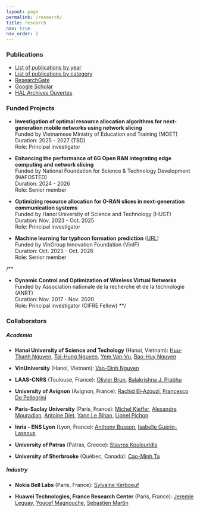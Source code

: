 ```yaml
---
layout: page
permalink: /research/
title: research
nav: true
nav_order: 2
---
```


### Publications
* [List of publications by year](https://luuquangtrung.github.io/publications-by-year/)
* [List of publications by category](https://luuquangtrung.github.io/publications-by-category/)
* [ResearchGate](https://www.researchgate.net/profile/Quang_Trung_Luu)
* [Google Scholar](https://scholar.google.fr/citations?user=GqQcLAIAAAAJ&hl=fr)
* [HAL Archives Ouvertes](https://cv.archives-ouvertes.fr/quang-trung-luu)

  
### Funded Projects
* **Investigation of optimal resource allocation algorithms for next-generation mobile networks using network slicing**\
  Funded by Vietnamese Ministry of Education and Training (MOET)\
  Duration: 2025 - 2027 (TBD)\
  Role: Principal investigator
  
* **Enhancing the performance of 6G Open RAN integrating edge computing and network slicing**\
  Funded by National Foundation for Science & Technology Development (NAFOSTED)\
  Duration: 2024 - 2026\
  Role: Senior member

* **Optimizing resource allocation for O-RAN slices in next-generation communication systems**\
  Funded by Hanoi University of Science and Technology (HUST)\
  Duration: Nov. 2023 - Oct. 2025\
  Role: Principal investigator
  
* **Machine learning for typhoon formation prediction** ([URL](https://vinif.org/annual/vinif-2023-da019-du-bao-su-hinh-thanh-bao-bang-phuong-phap-hoc-may/))\
  Funded by VinGroup Innovation Foundation (VinIF)\
  Duration: Oct. 2023 - Oct. 2026\
  Role: Senior member

/** 
* **Dynamic Control and Optimization of Wireless Virtual Networks**\
  Funded by Association nationale de la recherche et de la technologie (ANRT)\
  Duration: Nov. 2017 - Nov. 2020\
  Role: Principal investigator (CIFRE Fellow)
**/

### Collaborators

##### Academia
* **Hanoi University of Science and Techology** (Hanoi, Vietnam):
[Huu-Thanh Nguyen](https://scholar.google.com/citations?hl=en&user=Lcnk_lYAAAAJ),
[Tai-Hung Nguyen](https://set.hust.edu.vn/nguyen-tai-hung),
[Yem Van-Vu](https://www.researchgate.net/profile/Yem-Vu),
[Bao-Huy Nguyen](https://scholar.google.com/citations?user=BKJabJsAAAAJ&hl=en)

* **VinUniversity** (Hanoi, Vietnam):
[Van-Dinh Nguyen](https://vinuni.edu.vn/people/nguyen-van-dinh-phd/)

* **LAAS-CNRS** (Toulouse, France):
[Olivier Brun](https://homepages.laas.fr/brun/),
[Balakrishna J. Prabhu](https://homepages.laas.fr/bala/)

* **University of Avignon** (Avignon, France):
[‪Rachid El-Azouzi‬](http://scholar.google.com/citations?user=Tvto5qkAAAAJ&hl=en),
[Francesco De Pellegrini](https://scholar.google.com/citations?user=EYyOnEkAAAAJ&hl=en)

* **Paris-Saclay University** (Paris, France):
[Michel Kieffer](https://l2s.centralesupelec.fr/u/kieffer-michel),
[Alexandre Mouradian](https://scholar.google.com/citations?hl=fr&user=ADWSU9YAAAAJ&view_op=list_works&sortby=pubdate), [Antoine Diet](https://cv.archives-ouvertes.fr/antoine-diet),
[Yann Le Bihan](http://lgep.geeps.centralesupelec.fr/index.php?page=yann-le-bihan),
[Lionel Pichon](http://lgep.geeps.centralesupelec.fr/index.php?page=lionel-pichon)

* **Inria - ENS Lyon** (Lyon, France):
[Anthony Busson](http://www.anthonybusson.fr/),
[Isabelle Guérin-Lassous](http://perso.ens-lyon.fr/isabelle.guerin-lassous/)

* **University of Patras** (Patras, Greece):
[Stavros Koulouridis](http://www.ece.upatras.gr/index.php/en/ece-faculty/koulouridis-stavros.html)

* **University of Sherbrooke** (Québec, Canada):
[Cao-Minh Ta](https://scholar.google.com.vn/citations?user=GUcQQiEAAAAJ&hl=en)


##### Industry
* **Nokia Bell Labs** (Paris, France):
[Sylvaine Kerboeuf](https://www.researchgate.net/profile/Sylvaine-Kerboeuf)

* **Huawei Technologies, France Research Center** (Paris, France):
[Jeremie Leguay](http://jeremie.leguay.free.fr/),
[Youcef Magnouche](https://scholar.google.fr/citations?user=lqp3aBEAAAAJ&hl=fr),
[Sebastien Martin](https://scholar.google.fr/citations?user=NwGcOH4AAAAJ&hl=fr)

